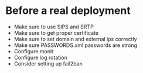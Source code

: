 # Before a real deployment
- Make sure to use SIPS and SRTP
- Make sure to get proper certificate
- Make sure to set domain and external ips correctly
- Make sure PASSWORDS.xml passwords are strong
- Configure monit
- Configure log rotation
- Consider setting up fail2ban